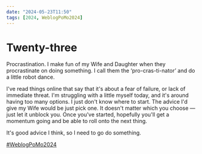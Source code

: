 ```yaml
---
date: "2024-05-23T11:50"
tags: [2024, WeblogPoMo2024]
---
```


# Twenty-three
<!-- truncate -->


Procrastination. I make fun of my Wife and Daughter when they procrastinate on doing something. I call them the ‘pro-cras-ti-nator’ and do a little robot dance. 

I've read things online that say that it's about a fear of failure, or lack of immediate threat. I'm struggling with a little myself today, and it's around having too many options. I just don't know where to start. The advice I'd give my Wife would be just pick one. It doesn't matter which you choose — just let it unblock you. Once you've started, hopefully you'll get a momentum going and be able to roll onto the next thing. 

It's good advice I think, so I need to go do something. 

[#WeblogPoMo2024](https://weblog.anniegreens.lol/weblog-posting-month-2024)
